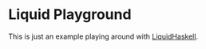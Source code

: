 # Liquid Playground

This is just an example playing around with [LiquidHaskell](https://ucsd-progsys.github.io/liquidhaskell-blog/).

